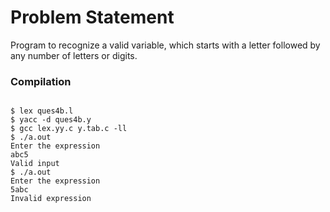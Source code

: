 Problem Statement
=================

Program to recognize a valid variable, which starts with a letter followed by any number of letters or digits.


### Compilation

```

$ lex ques4b.l
$ yacc -d ques4b.y
$ gcc lex.yy.c y.tab.c -ll
$ ./a.out 
Enter the expression
abc5
Valid input
$ ./a.out 
Enter the expression
5abc
Invalid expression


```



